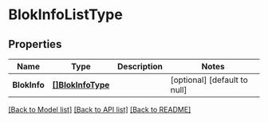 # BlokInfoListType

## Properties
Name | Type | Description | Notes
------------ | ------------- | ------------- | -------------
**BlokInfo** | [**[]BlokInfoType**](blokInfoType.md) |  | [optional] [default to null]

[[Back to Model list]](../README.md#documentation-for-models) [[Back to API list]](../README.md#documentation-for-api-endpoints) [[Back to README]](../README.md)

